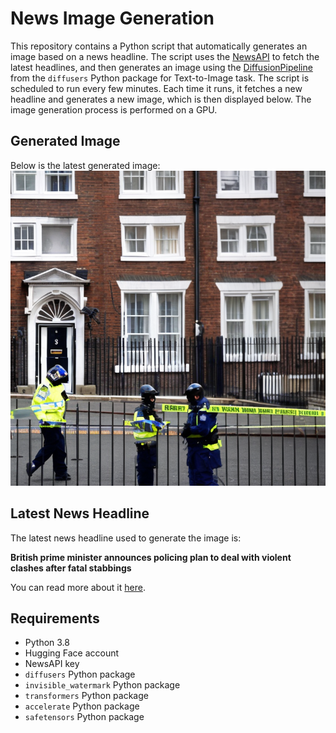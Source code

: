 # News Image Generation
This repository contains a Python script that automatically generates an image based on a news headline. The script uses the [NewsAPI](https://newsapi.org/) to fetch the latest headlines, and then generates an image using the [DiffusionPipeline](https://github.com/huggingface/diffusers) from the `diffusers` Python package for Text-to-Image task.
The script is scheduled to run every few minutes. Each time it runs, it fetches a new headline and generates a new image, which is then displayed below. The image generation process is performed on a GPU.

## Generated Image
Below is the latest generated image:
![Generated Image](image.png)

## Latest News Headline
The latest news headline used to generate the image is:

**British prime minister announces policing plan to deal with violent clashes after fatal stabbings**

You can read more about it [here](https://news.google.com/rss/articles/CBMisgFBVV95cUxOQ1NUWHc2bW1UNzlDd0xPWm9Jbkc5RXNqWHhQU25BMS12WEt0VE41WktqUlVDOGFmc0t1Mk9EMC1LRVhRTlV5ajdVNVJqNFA4YXQ2bjBFSzVWQkRxWmUwWVhpXzU1NEVvdkVJajVyLUJtdWhrSGdOR2JEdUE2aldjbi1BbWw4eEtQQm1ucWc5c0hfM2lTbExSRXVQVFhuaVktV1BmTnM0SlgwMm1ORzJXcUt3?oc=5).

## Requirements
- Python 3.8
- Hugging Face account
- NewsAPI key
- `diffusers` Python package
- `invisible_watermark` Python package
- `transformers` Python package
- `accelerate` Python package
- `safetensors` Python package
